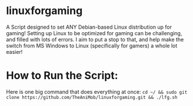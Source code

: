 # linuxforgaming
A Script designed to set ANY Debian-based Linux distribution up for gaming!
Setting up Linux to be optimized for gaming can be challenging, and filled with lots of errors. I aim to put a stop to that, and help make the switch from MS Windows to Linux (specifically for gamers) a whole lot easier!

# How to Run the Script:

Here is one big command that does everything at once: ```cd ~/ && sudo git clone https://github.com/TheAniMob/linuxforgaming.git && ./lfg.sh```
